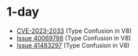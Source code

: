 # 1-day

- [CVE-2023-2033](./CVE-2023-2033) (Type Confusion in V8)
- [Issue 40069798](./Issue%2040069798) (Type Confusion in V8)
- [Issue 41483297](./Issue%2041483297) (Type Confusion in V8)
